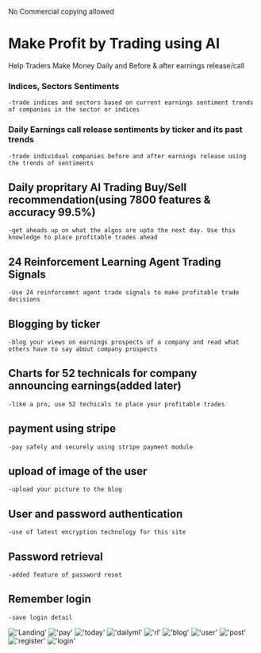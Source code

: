 No Commercial copying allowed

# Make Profit by Trading using AI
Help Traders Make Money Daily and Before & after earnings release/call

### Indices, Sectors Sentiments
    -trade indices and sectors based on current earnings sentiment trends of companies in the sector or indices
### Daily Earnings call release sentiments by ticker and its past trends
    -trade individual companies before and after earnings release using the trends of sentiments
## Daily propritary AI Trading Buy/Sell recommendation(using 7800 features & accuracy 99.5%)
    -get aheads up on what the algos are upto the next day. Use this knowledge to place profitable trades ahead
## 24 Reinforcement Learning Agent Trading Signals
    -Use 24 reinforcemnt agent trade signals to make profitable trade decisions
## Blogging by ticker
    -blog your views on earnings prospects of a company and read what others have to say about company prospects
## Charts for 52 technicals for company announcing earnings(added later)
    -like a pro, use 52 techicals to place your profitable trades
## payment using stripe
    -pay safely and securely using stripe payment module
## upload of image of the user
    -upload your picture to the blog
## User and password authentication
    -use of latest encryption technology for this site
## Password retrieval
    -added feature of password reset
## Remember login 
    -save login detail


!['Landing'](screen/landing.png)
!['pay'](screen/pay.png)
!['today'](screen/today.png)
!['dailyml'](screen/dailyml.png)
!['rl'](screen/rl.png)
!['blog'](screen/blog.png)
!['user'](screen/user.png)
!['post'](screen/post.png)
!['register'](screen/register.png)
!['login'](screen/login.png)




